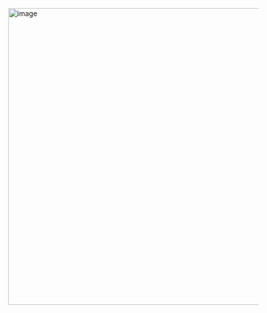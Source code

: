 <img width="596" alt="image" src="https://github.com/shayvana/openingrecs/assets/19787070/716b4e59-913a-447f-887b-0354ded71073">
